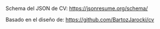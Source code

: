 Schema del JSON de CV:
https://jsonresume.org/schema/

Basado en el diseño de:
https://github.com/BartozJarocki/cv
